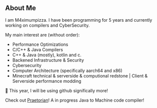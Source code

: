 ## About Me

I am M4ximumpizza. I have been programming for 5 years and currently working on compilers and CyberSecurity.

My main interest are (without order):

  - Performance Optimizations
  - C/C++ & Java Compilers
  - C++ & Java (mostly), kotlin and c. 
  - Backened Infrastructure & Security
  - Cybersecurity
  - Computer Architecture (specifically aarch64 and x86)
  - Minecraft technical & serverside & computional redstone | Client & Serverside performance modding

📢 This year, I will be using github significally more! 

Check out [Praetorian](https://github.com/M4ximumPizza/Praetroian?tab=readme-ov-file)! A in progress Java to Machine code compiler!
